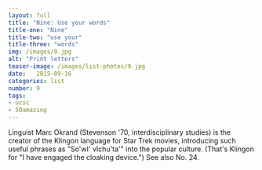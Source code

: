 ```yaml
---
layout: full
title: "Nine: Use your words"
title-one: "Nine"
title-two: "use your"
title-three: "words"
img: /images/9.jpg
alt: "Print letters"
teaser-image: /images/list-photos/9.jpg
date:   2015-09-16
categories: list
number: 9
tags:
- ucsc
- 50amazing
---
```

Linguist Marc Okrand (Stevenson '70, interdisciplinary studies) is the creator of the Klingon language for Star Trek movies, introducing such useful phrases as "So'wI' vIchu'ta'" into the popular culture. (That's Klingon for "I have engaged the cloaking device.") See also No. 24.